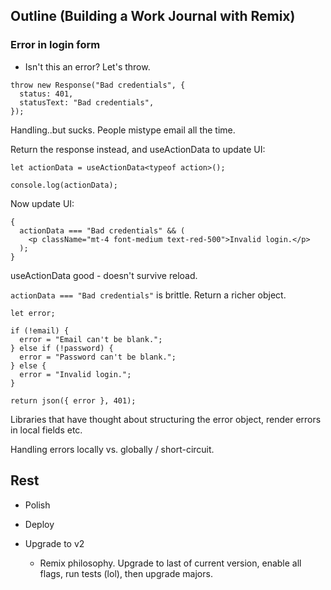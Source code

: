 ## Outline (Building a Work Journal with Remix)

### Error in login form

- Isn't this an error? Let's throw.

```tsx
throw new Response("Bad credentials", {
  status: 401,
  statusText: "Bad credentials",
});
```

Handling..but sucks. People mistype email all the time.

Return the response instead, and useActionData to update UI:

```tsx
let actionData = useActionData<typeof action>();

console.log(actionData);
```

Now update UI:

```tsx
{
  actionData === "Bad credentials" && (
    <p className="mt-4 font-medium text-red-500">Invalid login.</p>
  );
}
```

useActionData good - doesn't survive reload.

`actionData === "Bad credentials"` is brittle. Return a richer object.

```tsx
let error;

if (!email) {
  error = "Email can't be blank.";
} else if (!password) {
  error = "Password can't be blank.";
} else {
  error = "Invalid login.";
}

return json({ error }, 401);
```

Libraries that have thought about structuring the error object, render errors in local fields etc.

Handling errors locally vs. globally / short-circuit.

## Rest

- Polish

- Deploy

- Upgrade to v2
  - Remix philosophy. Upgrade to last of current version, enable all flags, run tests (lol), then upgrade majors.

```

```
